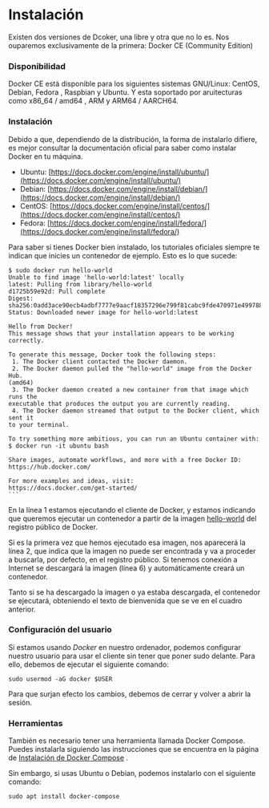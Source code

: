 # Instalación

Existen dos versiones de Dcoker, una libre y otra que no lo es. Nos ouparemos exclusivamente de la primera: Docker CE (Community Edition)

### Disponibilidad

Docker CE está disponible para los siguientes sistemas GNU/Linux: CentOS, Debian, Fedora , Raspbian y Ubuntu. Y esta soportado por aruitecturas como x86_64 / amd64 , ARM y ARM64 / AARCH64.

### Instalación

Debido a que, dependiendo de la distribución, la forma de instalarlo difiere, es mejor consultar la documentación oficial para saber como instalar Docker en tu máquina.

- Ubuntu: [https://docs.docker.com/engine/install/ubuntu/](https://docs.docker.com/engine/install/ubuntu/)
- Debian: [https://docs.docker.com/engine/install/debian/](https://docs.docker.com/engine/install/debian/)
- CentOS: [https://docs.docker.com/engine/install/centos/](https://docs.docker.com/engine/install/centos/)
- Fedora: [https://docs.docker.com/engine/install/fedora/](https://docs.docker.com/engine/install/fedora/)

Para saber si tienes Docker bien instalado, los tutoriales oficiales siempre te indican que inicies un contenedor de ejemplo. Esto es lo que sucede:

    $ sudo docker run hello-world
    Unable to find image 'hello-world:latest' locally
    latest: Pulling from library/hello-world
    d1725b59e92d: Pull complete
    Digest: sha256:0add3ace90ecb4adbf7777e9aacf18357296e799f81cabc9fde470971e499788
    Status: Downloaded newer image for hello-world:latest

    Hello from Docker!
    This message shows that your installation appears to be working correctly.

    To generate this message, Docker took the following steps:
     1. The Docker client contacted the Docker daemon.
     2. The Docker daemon pulled the "hello-world" image from the Docker Hub.
    (amd64)
     3. The Docker daemon created a new container from that image which runs the
    executable that produces the output you are currently reading.
     4. The Docker daemon streamed that output to the Docker client, which sent it
    to your terminal.

    To try something more ambitious, you can run an Ubuntu container with:
    $ docker run -it ubuntu bash

    Share images, automate workflows, and more with a free Docker ID:
    https://hub.docker.com/

    For more examples and ideas, visit:
    https://docs.docker.com/get-started/
    ```

En la línea 1 estamos ejecutando el cliente de Docker, y estamos indicando que queremos ejecutar un contenedor a partir de la imagen [hello-world](https://hub.docker.com/_/hello-world/) del registro público de Docker.

Si es la primera vez que hemos ejecutado esa imagen, nos aparecerá la línea 2, que indica que la imagen no puede ser encontrada y va a proceder a buscarla, por defecto, en el registro público. Si tenemos conexión a Internet se descargará la imagen (línea 6) y automáticamente creará un contenedor.

Tanto si se ha descargado la imagen o ya estaba descargada, el contenedor se ejecutará, obteniendo el texto de bienvenida que se ve en el cuadro anterior.

### Configuración del usuario

Si estamos usando _Docker_ en nuestro ordenador, podemos configurar nuestro usuario para usar el cliente sin tener que poner sudo delante. Para ello, debemos de ejecutar el siguiente comando:

    sudo usermod -aG docker $USER

Para que surjan efecto los cambios, debemos de cerrar y volver a abrir la sesión.

### Herramientas

También es necesario tener una herramienta llamada Docker Compose. Puedes instalarla siguiendo las instrucciones que se encuentra en la página de [Instalación de Docker Compose](https://docs.docker.com/compose/install/) .

Sin embargo, si usas Ubuntu o Debian, podemos instalarlo con el siguiente comando:

    sudo apt install docker-compose
